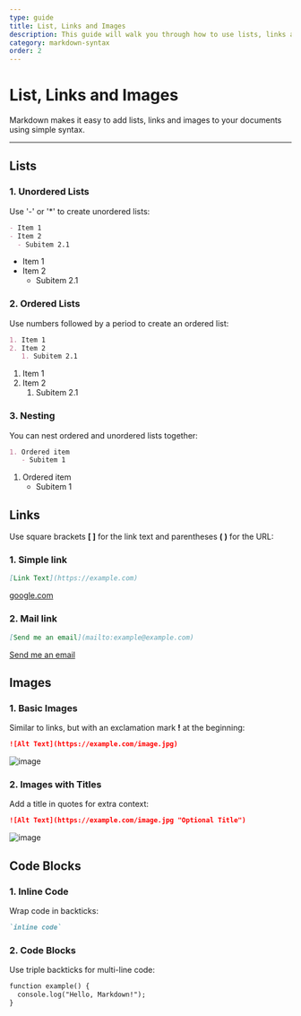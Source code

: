 ```yaml
---
type: guide
title: List, Links and Images
description: This guide will walk you through how to use lists, links and images in Markdown
category: markdown-syntax
order: 2
---
```


# List, Links and Images

Markdown makes it easy to add lists, links and images to your documents using simple syntax.

---

## Lists

### 1. Unordered Lists

Use '-' or '*' to create unordered lists:

```markdown
- Item 1
- Item 2
  - Subitem 2.1
```

- Item 1
- Item 2
  - Subitem 2.1

### 2. Ordered Lists

Use numbers followed by a period to create an ordered list:

```markdown
1. Item 1
2. Item 2
   1. Subitem 2.1
```

1. Item 1
2. Item 2
   1. Subitem 2.1

### 3. Nesting

You can nest ordered and unordered lists together:

```markdown
1. Ordered item
   - Subitem 1
```

1. Ordered item
   - Subitem 1

## Links

Use square brackets **[ ]** for the link text and parentheses **( )** for the URL:

### 1. Simple link

```markdown
[Link Text](https://example.com)
```

[google.com](https://google.com)

### 2. Mail link

```markdown
[Send me an email](mailto:example@example.com)
```

[Send me an email](mailto:example@example.com)

## Images

### 1. Basic Images

Similar to links, but with an exclamation mark **!** at the beginning:

```markdown
![Alt Text](https://example.com/image.jpg)
```

![image](https://img.freepik.com/free-photo/transparent-colourful-autumn-leaves_23-2148239694.jpg)

### 2. Images with Titles

Add a title in quotes for extra context:

```markdown
![Alt Text](https://example.com/image.jpg "Optional Title")
```

![image](https://img.freepik.com/free-photo/transparent-colourful-autumn-leaves_23-2148239694.jpg "with title")

## Code Blocks

### 1. Inline Code

Wrap code in backticks:

```markdown
`inline code`
```

### 2. Code Blocks

Use triple backticks for multi-line code:

```markdown
function example() {
  console.log("Hello, Markdown!");
}
```

